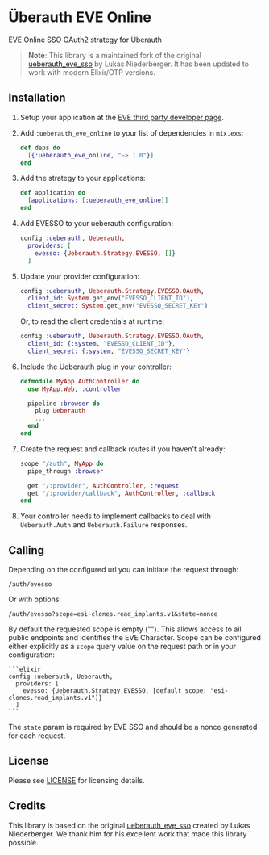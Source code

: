 # Überauth EVE Online

EVE Online SSO OAuth2 strategy for Überauth

> **Note**: This library is a maintained fork of the original [ueberauth_eve_sso](https://github.com/lukasni/ueberauth_eve_sso) by Lukas Niederberger. It has been updated to work with modern Elixir/OTP versions.

## Installation

1. Setup your application at the [EVE third party developer page](https://developers.eveonline.com/).

2. Add `:ueberauth_eve_online` to your list of dependencies in `mix.exs`:

    ```elixir
    def deps do
      [{:ueberauth_eve_online, "~> 1.0"}]
    end
    ```

3. Add the strategy to your applications:

    ```elixir
    def application do
      [applications: [:ueberauth_eve_online]]
    end
    ```

4. Add EVESSO to your ueberauth configuration:

    ```elixir
    config :ueberauth, Ueberauth,
      providers: [
        evesso: {Ueberauth.Strategy.EVESSO, []}
      ]
    ```

5. Update your provider configuration:

    ```elixir
    config :ueberauth, Ueberauth.Strategy.EVESSO.OAuth,
      client_id: System.get_env("EVESSO_CLIENT_ID"),
      client_secret: System.get_env("EVESSO_SECRET_KEY")
    ```

    Or, to read the client credentials at runtime:
    ```elixir
    config :ueberauth, Ueberauth.Strategy.EVESSO.OAuth,
      client_id: {:system, "EVESSO_CLIENT_ID"},
      client_secret: {:system, "EVESSO_SECRET_KEY"}
    ```

6. Include the Ueberauth plug in your controller:

    ```elixir
    defmodule MyApp.AuthController do
      use MyApp.Web, :controller

      pipeline :browser do
        plug Ueberauth
        ...
      end
    end
    ```

7.  Create the request and callback routes if you haven't already:

    ```elixir
    scope "/auth", MyApp do
      pipe_through :browser

      get "/:provider", AuthController, :request
      get "/:provider/callback", AuthController, :callback
    end
    ```

8. Your controller needs to implement callbacks to deal with `Ueberauth.Auth` and `Ueberauth.Failure` responses.

## Calling

Depending on the configured url you can initiate the request through:

    /auth/evesso

Or with options:

    /auth/evesso?scope=esi-clones.read_implants.v1&state=nonce

By default the requested scope is empty (""). This allows access to all public endpoints and identifies the EVE Character.
Scope can be configured either explicitly as a `scope` query value on the request path or in your configuration:

    ```elixir
    config :ueberauth, Ueberauth,
      providers: [
        evesso: {Ueberauth.Strategy.EVESSO, [default_scope: "esi-clones.read_implants.v1"]}
      ]
    ```

The `state` param is required by EVE SSO and should be a nonce generated for each request.

## License

Please see [LICENSE](https://github.com/marcinruszkiewicz/ueberauth_eve_online/blob/master/LICENSE) for licensing details.

## Credits

This library is based on the original [ueberauth_eve_sso](https://github.com/lukasni/ueberauth_eve_sso) created by Lukas Niederberger. We thank him for his excellent work that made this library possible.
